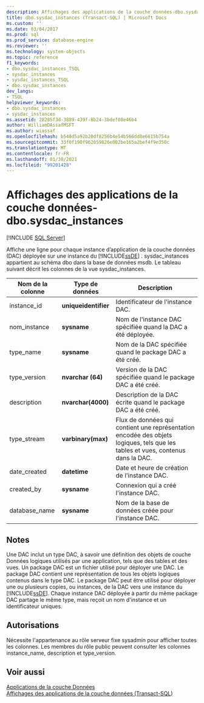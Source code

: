 ```yaml
---
description: Affichages des applications de la couche données-dbo.sysdac_instances
title: dbo.sysdac_instances (Transact-SQL) | Microsoft Docs
ms.custom: ''
ms.date: 03/04/2017
ms.prod: sql
ms.prod_service: database-engine
ms.reviewer: ''
ms.technology: system-objects
ms.topic: reference
f1_keywords:
- dbo.sysdac_instances_TSQL
- sysdac_instances
- sysdac_instances_TSQL
- dbo.sysdac_instances
dev_langs:
- TSQL
helpviewer_keywords:
- dbo.sysdac_instances
- sysdac_instances
ms.assetid: 28285f3d-3889-439f-8b24-3bdef08e46b4
author: WilliamDAssafMSFT
ms.author: wiassaf
ms.openlocfilehash: b548d5a92b20df8256b4e54b566dd8e6615b754a
ms.sourcegitcommit: 33f0f190f962059826e002be165a2bef4f9e350c
ms.translationtype: MT
ms.contentlocale: fr-FR
ms.lasthandoff: 01/30/2021
ms.locfileid: "99201428"
---
```

# <a name="data-tier-application-views---dbosysdac_instances"></a>Affichages des applications de la couche données-dbo.sysdac_instances
 [!INCLUDE [SQL Server](../../includes/applies-to-version/sqlserver.md)]

  Affiche une ligne pour chaque instance d’application de la couche données (DAC) déployée sur une instance du [!INCLUDE[ssDE](../../includes/ssde-md.md)] . sysdac_instances appartient au schéma dbo dans la base de données msdb. Le tableau suivant décrit les colonnes de la vue sysdac_instances.  
  
|Nom de la colonne|Type de données|Description|  
|-----------------|---------------|-----------------|  
|instance_id|**uniqueidentifier**|Identificateur de l'instance DAC.|  
|nom_instance|**sysname**|Nom de l'instance DAC spécifiée quand la DAC a été déployée.|  
|type_name|**sysname**|Nom de la DAC spécifiée quand le package DAC a été créé.|  
|type_version|**nvarchar (64)**|Version de la DAC spécifiée quand le package DAC a été créé.|  
|description|**nvarchar(4000)**|Description de la DAC écrite quand le package DAC a été créé.|  
|type_stream|**varbinary(max)**|Flux de données qui contient une représentation encodée des objets logiques, tels que les tables et vues, contenus dans la DAC.|  
|date_created|**datetime**|Date et heure de création de l'instance DAC.|  
|created_by|**sysname**|Connexion qui a créé l'instance DAC.|  
|database_name|**sysname**|Nom de la base de données créée pour l'instance DAC.|  
  
## <a name="remarks"></a>Notes  
 Une DAC inclut un type DAC, à savoir une définition des objets de couche Données logiques utilisés par une application, tels que des tables et des vues. Un package DAC est un fichier utilisé pour déployer une DAC. Le package DAC contient une représentation de tous les objets logiques contenus dans le type DAC. Le package DAC peut être utilisé pour déployer une ou plusieurs copies, ou instances, de la DAC vers une instance du [!INCLUDE[ssDE](../../includes/ssde-md.md)]. Chaque instance DAC déployée à partir du même package DAC partage le même type, mais reçoit un nom d'instance et un identificateur uniques.  
  
## <a name="permissions"></a>Autorisations  
 Nécessite l'appartenance au rôle serveur fixe sysadmin pour afficher toutes les colonnes. Les membres du rôle public peuvent consulter les colonnes instance_name, description et type_version.  
  
## <a name="see-also"></a>Voir aussi  
 [Applications de la couche Données](../../relational-databases/data-tier-applications/data-tier-applications.md)   
 [Affichages des applications de la couche données &#40;Transact-SQL&#41;]()  
  
